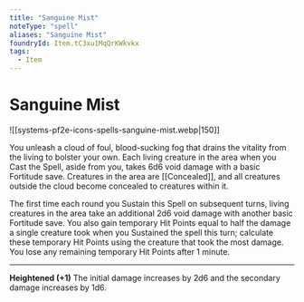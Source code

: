 ```yaml
---
title: "Sanguine Mist"
noteType: "spell"
aliases: "Sanguine Mist"
foundryId: Item.tC3xu1MqQrKWkvkx
tags:
  - Item
---
```


# Sanguine Mist
![[systems-pf2e-icons-spells-sanguine-mist.webp|150]]

You unleash a cloud of foul, blood-sucking fog that drains the vitality from the living to bolster your own. Each living creature in the area when you Cast the Spell, aside from you, takes 6d6 void damage with a basic Fortitude save. Creatures in the area are [[Concealed]], and all creatures outside the cloud become concealed to creatures within it.

The first time each round you Sustain this Spell on subsequent turns, living creatures in the area take an additional 2d6 void damage with another basic Fortitude save. You also gain temporary Hit Points equal to half the damage a single creature took when you Sustained the spell this turn; calculate these temporary Hit Points using the creature that took the most damage. You lose any remaining temporary Hit Points after 1 minute.

* * *

**Heightened (+1)** The initial damage increases by 2d6 and the secondary damage increases by 1d6.
